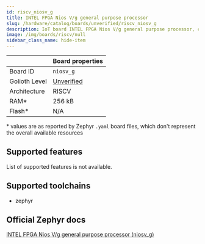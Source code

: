 ```yaml
---
id: riscv_niosv_g
title: INTEL FPGA Nios V/g general purpose processor
slug: /hardware/catalog/boards/unverified/riscv_niosv_g
description: IoT board INTEL FPGA Nios V/g general purpose processor, compatible with Golioth at unverified level.
image: /img/boards/riscv/null
sidebar_class_name: hide-item
---
```


[//]: # (This is an auto-generated file, do not edit! Changes to it will be lost upon re-generation)



|                | Board properties     |
| -------------  | -------------------- |
| Board ID       | `niosv_g` |
| Golioth Level  | [Unverified](/hardware#unverified-boards) |
| Architecture   | RISCV |
| RAM*           | 256 kB |
| Flash*         | N/A |

\* values are as reported by Zephyr `.yaml` board files, which don't represent the overall available resources



## Supported features

List of supported features is not available.

## Supported toolchains

* zephyr

## Official Zephyr docs

[INTEL FPGA Nios V/g general purpose processor (niosv_g)](https://docs.zephyrproject.org/latest/boards/riscv/niosv_g/doc/index.html)
